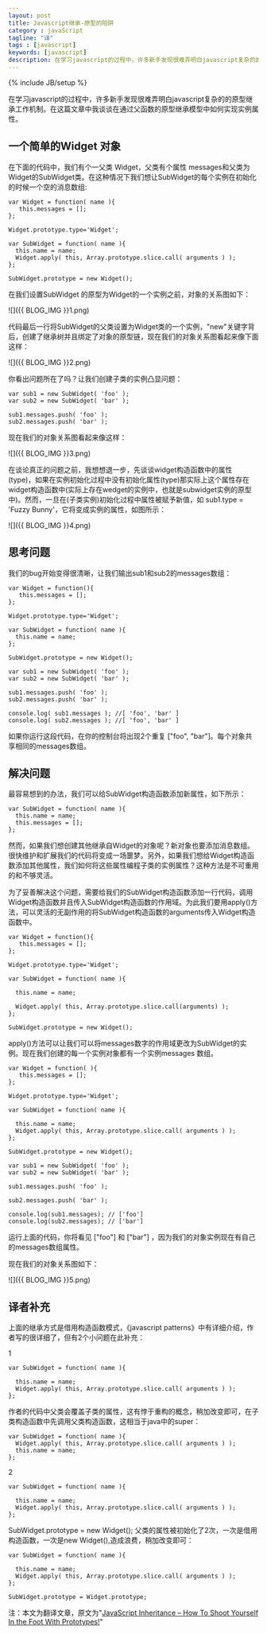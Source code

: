 ```yaml
---
layout: post
title: Javascript继承-原型的陷阱
category : javaScript
tagline: "译"
tags : [javascript]
keywords: [javascript]
description: 在学习javascript的过程中，许多新手发现很难弄明白javascript复杂的的原型继承工作机制。在这篇文章中我谈谈在通过父函数的原型继承模型中如何实现实例属性。
---
```

{% include JB/setup %}

在学习javascript的过程中，许多新手发现很难弄明白javascript复杂的的原型继承工作机制。在这篇文章中我谈谈在通过父函数的原型继承模型中如何实现实例属性。

## 一个简单的Widget 对象 ##

在下面的代码中，我们有个一父类 Widget，父类有个属性 messages和父类为Widget的SubWidget类。在这种情况下我们想让SubWidget的每个实例在初始化的时候一个空的消息数组:

	var Widget = function( name ){
	   this.messages = [];
	};
	
	Widget.prototype.type='Widget';
	
	var SubWidget = function( name ){
	  this.name = name;
	  Widget.apply( this, Array.prototype.slice.call( arguments ) );
	};
	
	SubWidget.prototype = new Widget();
在我们设置SubWidget 的原型为Widget的一个实例之前，对象的关系图如下：

![]({{ BLOG_IMG }}1.png)

代码最后一行将SubWidget的父类设置为Widget类的一个实例，"new"关键字背后，创建了继承树并且绑定了对象的原型链，现在我们的对象关系图看起来像下面这样：

![]({{ BLOG_IMG }}2.png)

你看出问题所在了吗？让我们创建子类的实例凸显问题：

	var sub1 = new SubWidget( 'foo' );
	var sub2 = new SubWidget( 'bar' );
	
	sub1.messages.push( 'foo' ); 
	sub2.messages.push( 'bar' );
现在我们的对象关系图看起来像这样：

![]({{ BLOG_IMG }}3.png)

在谈论真正的问题之前，我想想退一步，先谈谈widget构造函数中的属性(type)，如果在实例初始化过程中没有初始化属性(type)那实际上这个属性存在widget构造函数中(实际上存在wedget的实例中，也就是subwidget实例的原型中)。然而，一旦在(子类实例)初始化过程中属性被赋予新值，如 sub1.type = 'Fuzzy Bunny'，它将变成实例的属性，如图所示：

![]({{ BLOG_IMG }}4.png)

## 思考问题 ##

我们的bug开始变得很清晰，让我们输出sub1和sub2的messages数组：

	var Widget = function(){
	   this.messages = [];
	};
	
	Widget.prototype.type='Widget';
	
	var SubWidget = function( name ){
	  this.name = name;
	};
	
	SubWidget.prototype = new Widget();
	
	var sub1 = new SubWidget( 'foo' );
	var sub2 = new SubWidget( 'bar' );
	
	sub1.messages.push( 'foo' ); 
	sub2.messages.push( 'bar' );
	
	console.log( sub1.messages ); //[ 'foo', 'bar' ]
	console.log( sub2.messages ); //[ 'foo', 'bar' ]
如果你运行这段代码，在你的控制台将出现2个重复 ["foo", "bar"]。每个对象共享相同的messages数组。

## 解决问题 ##

最容易想到的办法，我们可以给SubWidget构造函数添加新属性，如下所示：

	var SubWidget = function( name ){
	  this.name = name;
	  this.messages = [];
	};
然而，如果我们想创建其他继承自Widget的对象呢？新对象也要添加消息数组。很快维护和扩展我们的代码将变成一场噩梦。另外，如果我们想给Widget构造函数添加其他属性，我们如何将这些属性编程子类的实例属性？这种方法是不可重用的和不够灵活。

为了妥善解决这个问题，需要给我们的SubWidget构造函数添加一行代码，调用Widget构造函数并且传入SubWidget构造函数的作用域。为此我们要用apply()方法，可以灵活的无副作用的将SubWidget构造函数的arguments传入Widget构造函数中。

	var Widget = function(){
	   this.messages = [];
	};
	
	Widget.prototype.type='Widget';
	
	var SubWidget = function( name ){
	
	  this.name = name;
	
	  Widget.apply( this, Array.prototype.slice.call(arguments) );
	};
	
	SubWidget.prototype = new Widget();
apply()方法可以让我们可以将messages数字的作用域更改为SubWidget的实例。现在我们创建的每一个实例对象都有一个实例messages 数组。
	
	var Widget = function( ){
	   this.messages = [];
	};
	
	Widget.prototype.type='Widget';
	
	var SubWidget = function( name ){
	
	  this.name = name;
	  Widget.apply( this, Array.prototype.slice.call( arguments ) );
	};
	
	SubWidget.prototype = new Widget();
	
	var sub1 = new SubWidget( 'foo' );
	var sub2 = new SubWidget( 'bar' );
	
	sub1.messages.push( 'foo' );
	
	sub2.messages.push( 'bar' );
	
	console.log(sub1.messages); // ['foo']
	console.log(sub2.messages); // ['bar']
运行上面的代码，你将看见 ["foo"] 和 ["bar"] ，因为我们的对象实例现在有自己的messages数组属性。

现在我们的对象关系图如下：

![]({{ BLOG_IMG }}5.png)

## 译者补充 ##

上面的继承方式是借用构造函数模式，《javascript patterns》中有详细介绍，作者写的很详细了，但有2个小问题在此补充：

1

	var SubWidget = function( name ){
	
	  this.name = name;
	  Widget.apply( this, Array.prototype.slice.call( arguments ) );
	};
作者的代码中父类会覆盖子类的属性，这有悖于重构的概念，稍加改变即可，在子类构造函数中先调用父类构造函数，这相当于java中的super：

	var SubWidget = function( name ){
	  Widget.apply( this, Array.prototype.slice.call( arguments ) );
	  this.name = name;
	};
2

	var SubWidget = function( name ){
	
	  this.name = name;
	  Widget.apply( this, Array.prototype.slice.call( arguments ) );
	};

SubWidget.prototype = new Widget();
父类的属性被初始化了2次，一次是借用构造函数，一次是new Widget(),造成浪费，稍加改变即可：

	var SubWidget = function( name ){
	
	  this.name = name;
	  Widget.apply( this, Array.prototype.slice.call( arguments ) );
	};
	
	SubWidget.prototype = Widget.prototype;

注：本文为翻译文章，原文为"[JavaScript Inheritance – How To Shoot Yourself In the Foot With Prototypes!](http://flippinawesome.org/2013/06/03/javascript-inheritance-how-to-shoot-yourself-in-the-foot-with-prototypes/#comment-2875 "javascript-inheritance-how-to-shoot-yourself-in-the-foot-with-prototypes")"
 